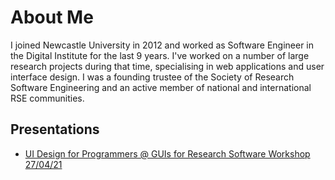 # About Me

I joined Newcastle University in 2012 and worked as Software Engineer in the Digital Institute for the last 9 years. I've worked on a number of large research
projects during that time, specialising in web applications and user interface design. I was a founding trustee of the Society of Research Software
Engineering and an active member of national and international RSE communities.

## Presentations

- [UI Design for Programmers @ GUIs for Research Software Workshop 27/04/21](https://github.com/markdturner/markdturner/blob/main/presentations/UI%20Design.pdf)
